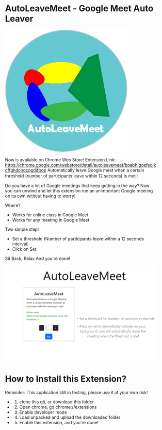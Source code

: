 # AutoLeaveMeet - Google Meet Auto Leaver
![alt text](https://github.com/jyan212/AutoLeaveMeet/blob/master/img/alm-128.png)

Now is available on Chrome Web Store! 
Extension Link: https://chrome.google.com/webstore/detail/autoleavemeet/bpabhlgoefeojkcffghdonocpgdifbop
Automatically leave Google meet when a certain threshold (number of participants leave within 12 seconds) is met！

Do you have a lot of Google meetings that keep getting in the way?
Now you can unwind and let this extension run an unimportant Google meeting on its own without having to worry!

Where? 
- Works for online class in Google Meet
-  Works for any meeting in Google Meet

Two simple step!
- Set a threshold (Number of participants leave within a 12 seconds interval)
- Click on Set

Sit Back, Relax And you're done!

![alt text](https://github.com/jyan212/AutoLeaveMeet/blob/master/img/alm-screenshot.png?raw=true)


# How to Install this Extension? 
Reminder: This application still in testing, please use it at your own risk!

- 1) clone this git, or download this folder
- 2) Open chrome, go chrome://extensions
- 3) Enable developer mode
- 4) Load unpacked and upload the downloaded folder
- 5) Enable this extension, and you're done!
